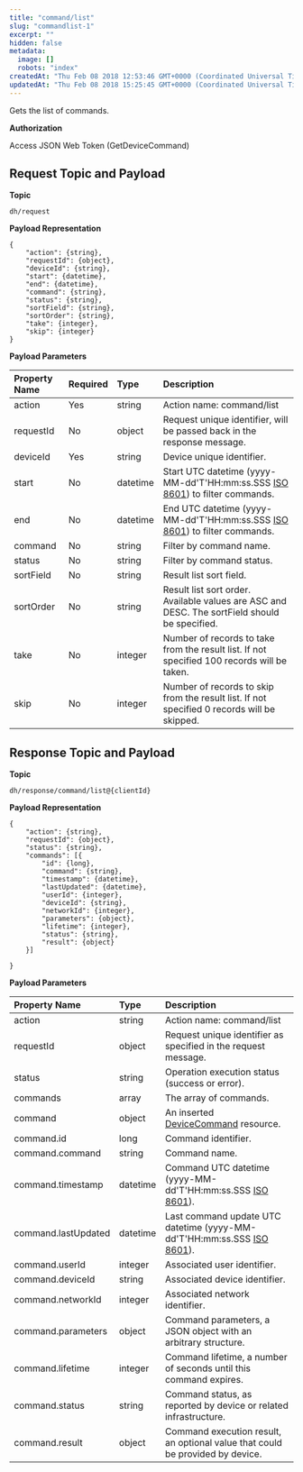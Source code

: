 ```yaml
---
title: "command/list"
slug: "commandlist-1"
excerpt: ""
hidden: false
metadata: 
  image: []
  robots: "index"
createdAt: "Thu Feb 08 2018 12:53:46 GMT+0000 (Coordinated Universal Time)"
updatedAt: "Thu Feb 08 2018 15:25:45 GMT+0000 (Coordinated Universal Time)"
---
```

Gets the list of commands.

**Authorization**

Access JSON Web Token (GetDeviceCommand)

## Request Topic and Payload

**Topic**

```text
dh/request
```

**Payload Representation**

```text
{
    "action": {string},
    "requestId": {object},
    "deviceId": {string},
    "start": {datetime},
    "end": {datetime},
    "command": {string},
    "status": {string},
    "sortField": {string},
    "sortOrder": {string},
    "take": {integer},
    "skip": {integer}
}
```

**Payload Parameters**

| Property Name | Required | Type     | Description                                                                                                           |
| :------------ | :------- | :------- | :-------------------------------------------------------------------------------------------------------------------- |
| action        | Yes      | string   | Action name: command/list                                                                                             |
| requestId     | No       | object   | Request unique identifier, will be passed back in the response message.                                               |
| deviceId      | Yes      | string   | Device unique identifier.                                                                                             |
| start         | No       | datetime | Start UTC datetime (yyyy-MM-dd'T'HH:mm:ss.SSS [ISO 8601](https://en.wikipedia.org/wiki/ISO_8601)) to filter commands. |
| end           | No       | datetime | End UTC datetime (yyyy-MM-dd'T'HH:mm:ss.SSS [ISO 8601](https://en.wikipedia.org/wiki/ISO_8601)) to filter commands.   |
| command       | No       | string   | Filter by command name.                                                                                               |
| status        | No       | string   | Filter by command status.                                                                                             |
| sortField     | No       | string   | Result list sort field.                                                                                               |
| sortOrder     | No       | string   | Result list sort order. Available values are ASC and DESC. The sortField should be specified.                         |
| take          | No       | integer  | Number of records to take from the result list. If not specified 100 records will be taken.                           |
| skip          | No       | integer  | Number of records to skip from the result list. If not specified 0 records will be skipped.                           |

## Response Topic and Payload

**Topic**

```text
dh/response/command/list@{clientId}
```

**Payload Representation**

```text
{
    "action": {string},
    "requestId": {object},
    "status": {string},
    "commands": [{
        "id": {long},
        "command": {string},
        "timestamp": {datetime},
        "lastUpdated": {datetime},
        "userId": {integer},
        "deviceId": {string},
        "networkId": {integer},
        "parameters": {object},
        "lifetime": {integer},
        "status": {string},
        "result": {object}
    }]
            
}
```

**Payload Parameters**

| Property Name       | Type     | Description                                                                                                      |
| :------------------ | :------- | :--------------------------------------------------------------------------------------------------------------- |
| action              | string   | Action name: command/list                                                                                        |
| requestId           | object   | Request unique identifier as specified in the request message.                                                   |
| status              | string   | Operation execution status (success or error).                                                                   |
| commands            | array    | The array of commands.                                                                                           |
| command             | object   | An inserted [DeviceCommand](doc:devicecommand)   resource.                                                       |
| command.id          | long     | Command identifier.                                                                                              |
| command.command     | string   | Command name.                                                                                                    |
| command.timestamp   | datetime | Command UTC datetime (yyyy-MM-dd'T'HH:mm:ss.SSS [ISO 8601](https://en.wikipedia.org/wiki/ISO_8601)).             |
| command.lastUpdated | datetime | Last command update UTC datetime (yyyy-MM-dd'T'HH:mm:ss.SSS [ISO 8601](https://en.wikipedia.org/wiki/ISO_8601)). |
| command.userId      | integer  | Associated user identifier.                                                                                      |
| command.deviceId    | string   | Associated device identifier.                                                                                    |
| command.networkId   | integer  | Associated network identifier.                                                                                   |
| command.parameters  | object   | Command parameters, a JSON object with an arbitrary structure.                                                   |
| command.lifetime    | integer  | Command lifetime, a number of seconds until this command expires.                                                |
| command.status      | string   | Command status, as reported by device or related infrastructure.                                                 |
| command.result      | object   | Command execution result, an optional value that could be provided by device.                                    |
